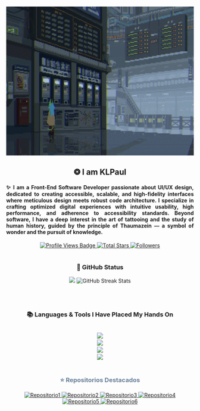 <p align="center">
  <a href="https://github.com/KLPaul">
    <img src="https://github.com/KLPaul/KLPaul/blob/main/Github-Banner-final.gif" alt="KLPaul Banner" width="1200" height="400" />
  </a>
</p>
<h2 align="center">❂ I am KLPaul </h2>
<h4 align="left" style="text-align: justify;">
✨ I am a Front-End Software Developer passionate about UI/UX design, dedicated to creating accessible, scalable, and high-fidelity interfaces where meticulous design meets robust code architecture. I specialize in crafting optimized digital experiences with intuitive usability, high performance, and adherence to accessibility standards. Beyond software, I have a deep interest in the art of tattooing and the study of human history, guided by the principle of <strong>Thaumazein</strong> — a symbol of wonder and the pursuit of knowledge.
</h4>

<div align="center">
  <!-- Profile Views -->
  <a href="https://github.com/KLPaul" target="_blank">
    <img src="https://komarev.com/ghpvc/?username=KLPaul&label=Profile%20views&color=5e81ac&style=for-the-badge&logo=github&logoColor=white" alt="Profile Views Badge" />
  </a>

  <!-- Total Stars -->
  <a href="https://github.com/KLPaul?tab=repositories&sort=stargazers" target="_blank">
    <img alt="Total Stars" title="Total stars on GitHub" src="https://img.shields.io/github/stars/KLPaul?style=for-the-badge&label=Stars&color=bf616a&logo=github" />
  </a>

  <!-- Followers -->
  <a href="https://github.com/KLPaul?tab=followers" target="_blank">
    <img alt="Followers" title="Follow me on GitHub" src="https://img.shields.io/github/followers/KLPaul?style=for-the-badge&label=Followers&color=5e81ac&logo=github" />
  </a>
</div>
<br/>

<!-- GitHub Status -->
<h3 align="center">🌱 GitHub Status</h3>
<div align="center">
  <img width="398" src="https://github-readme-stats.vercel.app/api?username=JoshuaThadi&count_private=true&show_icons=true&theme=nord&rank_icon=github&border_radius=8" />
  <img width="420" src="https://nirzak-streak-stats.vercel.app/?user=joshuathadi&theme=nord&hide_border=false" alt="GitHub Streak Stats" />
</div>

<br/><br/>

<!-- Languages & Tools -->
<h3 align="center">📚 Languages & Tools I Have Placed My Hands On</h3>
<br/>
<div align="center">
  <img src="https://skillicons.dev/icons?i=androidstudio,kotlin,nodejs,mongodb,gitlab,raspberrypi,react,nextjs,tailwind" /><br>
  <img src="https://skillicons.dev/icons?i=bootstrap,html,css,vscode,github,git,notion,figma,pycharm" /><br>
  <img src="https://skillicons.dev/icons?i=c,bash,kali,arch,ubuntu,python,javascript,mysql,dotnet" /><br>
  <img src="https://skillicons.dev/icons?i=cpp,cs,vim,java,htmx,debian,neovim,atom,pwsh" /><br>
</div>

<br/>

<div align="center">
  <h3 style="color: #68809A;">⭐️ Repositorios Destacados</h3>
  <p align="center">
    <a href="https://github.com/KLPaul/Repositorio1">
      <img src="https://github-readme-stats.vercel.app/api/pin/?username=KLPaul&repo=Repositorio1&theme=default&title_color=68809A&icon_color=68809A&text_color=68809A&bg_color=2E3440" alt="Repositorio1" />
    </a>
    <a href="https://github.com/KLPaul/Repositorio2">
      <img src="https://github-readme-stats.vercel.app/api/pin/?username=KLPaul&repo=Repositorio2&theme=default&title_color=68809A&icon_color=68809A&text_color=68809A&bg_color=2E3440" alt="Repositorio2" />
    </a>
    <a href="https://github.com/KLPaul/Repositorio3">
      <img src="https://github-readme-stats.vercel.app/api/pin/?username=KLPaul&repo=Repositorio3&theme=default&title_color=68809A&icon_color=68809A&text_color=68809A&bg_color=2E3440" alt="Repositorio3" />
    </a>
    <a href="https://github.com/KLPaul/Repositorio4">
      <img src="https://github-readme-stats.vercel.app/api/pin/?username=KLPaul&repo=Repositorio4&theme=default&title_color=68809A&icon_color=68809A&text_color=68809A&bg_color=2E3440" alt="Repositorio4" />
    </a>
    <a href="https://github.com/KLPaul/Repositorio5">
      <img src="https://github-readme-stats.vercel.app/api/pin/?username=KLPaul&repo=Repositorio5&theme=default&title_color=68809A&icon_color=68809A&text_color=68809A&bg_color=2E3440" alt="Repositorio5" />
    </a>
    <a href="https://github.com/KLPaul/Repositorio6">
      <img src="https://github-readme-stats.vercel.app/api/pin/?username=KLPaul&repo=Repositorio6&theme=default&title_color=68809A&icon_color=68809A&text_color=68809A&bg_color=2E3440" alt="Repositorio6" />
    </a>
  </p>
</div>




